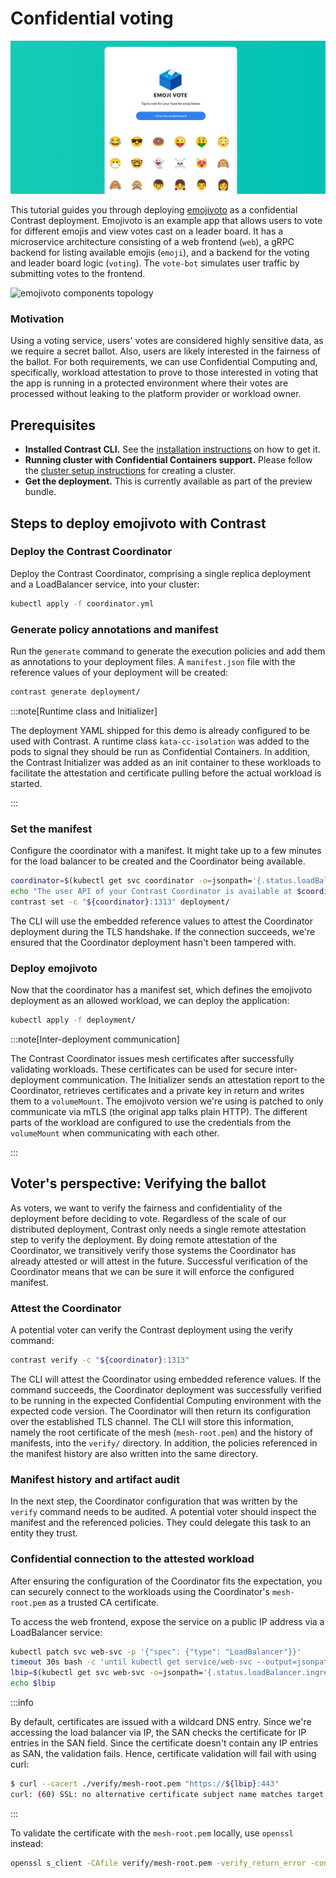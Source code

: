# Confidential voting

<!-- TODO(katexochen): create a screenshot with fixed emoji font and fixed format -->
![screenshot of the emojivoto UI](../../static/img/emoijvoto.png)

This tutorial guides you through deploying [emojivoto](https://github.com/BuoyantIO/emojivoto) as a
confidential Contrast deployment. Emojivoto is an example app that allows users to vote for different
emojis and view votes cast on a leader board. It has a microservice architecture consisting of a
web frontend (`web`), a gRPC backend for listing available emojis (`emoji`), and a backend for
the voting and leader board logic (`voting`). The `vote-bot` simulates user traffic by submitting
votes to the frontend.

<!-- TODO(katexochen): recreate in our design -->
![emojivoto components topology](https://raw.githubusercontent.com/BuoyantIO/emojivoto/e490d5789086e75933a474b22f9723fbfa0b29ba/assets/emojivoto-topology.png)

### Motivation

Using a voting service, users' votes are considered highly sensitive data, as we require
a secret ballot. Also, users are likely interested in the fairness of the ballot. For
both requirements, we can use Confidential Computing and, specifically, workload attestation
to prove to those interested in voting that the app is running in a protected environment
where their votes are processed without leaking to the platform provider or workload owner.

## Prerequisites

- **Installed Contrast CLI.**
  See the [installation instructions](./../getting-started/install.md) on how to get it.
- **Running cluster with Confidential Containers support.**
  Please follow the [cluster setup instructions](./../getting-started/cluster-setup.md)
  for creating a cluster.
- **Get the deployment.** This is currently available as part of the preview bundle.

## Steps to deploy emojivoto with Contrast

### Deploy the Contrast Coordinator

Deploy the Contrast Coordinator, comprising a single replica deployment and a
LoadBalancer service, into your cluster:

```sh
kubectl apply -f coordinator.yml
```

### Generate policy annotations and manifest

Run the `generate` command to generate the execution policies and add them as
annotations to your deployment files. A `manifest.json` file with the reference values
of your deployment will be created:

```sh
contrast generate deployment/
```

:::note[Runtime class and Initializer]

The deployment YAML shipped for this demo is already configured to be used with Contrast.
A runtime class `kata-cc-isolation` was added to the pods to signal they should be run
as Confidential Containers. In addition, the Contrast Initializer was added
as an init container to these workloads to facilitate the attestation and certificate pulling
before the actual workload is started.

:::

### Set the manifest

Configure the coordinator with a manifest. It might take up to a few minutes
for the load balancer to be created and the Coordinator being available.

```sh
coordinator=$(kubectl get svc coordinator -o=jsonpath='{.status.loadBalancer.ingress[0].ip}')
echo "The user API of your Contrast Coordinator is available at $coordinator:1313"
contrast set -c "${coordinator}:1313" deployment/
```

The CLI will use the embedded reference values to attest the Coordinator deployment
during the TLS handshake. If the connection succeeds, we're ensured that the Coordinator
deployment hasn't been tampered with.

### Deploy emojivoto

Now that the coordinator has a manifest set, which defines the emojivoto deployment as an allowed workload,
we can deploy the application:

```sh
kubectl apply -f deployment/
```

:::note[Inter-deployment communication]

The Contrast Coordinator issues mesh certificates after successfully validating workloads.
These certificates can be used for secure inter-deployment communication. The Initializer
sends an attestation report to the Coordinator, retrieves certificates and a private key in return
and writes them to a `volumeMount`. The emojivoto version we're using is patched to only communicate
via mTLS (the original app talks plain HTTP). The different parts of the workload are configured
to use the credentials from the `volumeMount` when communicating with each other.

:::

## Voter's perspective: Verifying the ballot

As voters, we want to verify the fairness and confidentiality of the deployment before
deciding to vote. Regardless of the scale of our distributed deployment, Contrast only
needs a single remote attestation step to verify the deployment. By doing remote attestation
of the Coordinator, we transitively verify those systems the Coordinator has already attested
or will attest in the future. Successful verification of the Coordinator means that
we can be sure it will enforce the configured manifest.

### Attest the Coordinator

A potential voter can verify the Contrast deployment using the verify
command:

```sh
contrast verify -c "${coordinator}:1313"
```

The CLI will attest the Coordinator using embedded reference values. If the command succeeds,
the Coordinator deployment was successfully verified to be running in the expected Confidential
Computing environment with the expected code version. The Coordinator will then return its
configuration over the established TLS channel. The CLI will store this information, namely the root
certificate of the mesh (`mesh-root.pem`) and the history of manifests, into the `verify/` directory.
In addition, the policies referenced in the manifest history are also written into the same directory.

### Manifest history and artifact audit

In the next step, the Coordinator configuration that was written by the `verify` command needs to be audited.
A potential voter should inspect the manifest and the referenced policies. They could delegate
this task to an entity they trust.

### Confidential connection to the attested workload

After ensuring the configuration of the Coordinator fits the expectation, you can securely connect
to the workloads using the Coordinator's `mesh-root.pem` as a trusted CA certificate.

To access the web frontend, expose the service on a public IP address via a LoadBalancer service:

```sh
kubectl patch svc web-svc -p '{"spec": {"type": "LoadBalancer"}}'
timeout 30s bash -c 'until kubectl get service/web-svc --output=jsonpath='{.status.loadBalancer}' | grep "ingress"; do sleep 2 ; done'
lbip=$(kubectl get svc web-svc -o=jsonpath='{.status.loadBalancer.ingress[0].ip}')
echo $lbip
```

:::info

By default, certificates are issued with a wildcard DNS entry. Since we're accessing the load balancer via IP, the SAN checks the certificate for IP entries in the SAN field. Since the certificate doesn't contain any IP entries as SAN, the validation fails.
Hence, certificate validation will fail with using curl:

```sh
$ curl --cacert ./verify/mesh-root.pem "https://${lbip}:443"
curl: (60) SSL: no alternative certificate subject name matches target host name '203.0.113.34'
```

:::

To validate the certificate with the `mesh-root.pem` locally, use `openssl` instead:

```sh
openssl s_client -CAfile verify/mesh-root.pem -verify_return_error -connect ${lbip}:443 < /dev/null
```
